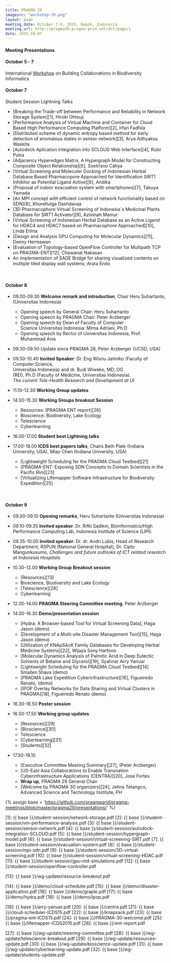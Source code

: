 ```yaml
---
title: PRAGMA 29
imagesrc: "workshop-29.png"
layout: page
meeting_date: October 7-9, 2015, Depok, Indonesia
meeting_url: http://pragma29.pragma-grid.net/dct/page/1
date: 2015-10-07
---
```


<div class="border">
<h4>Meeting Presentations </h4>
</div>

#### <span class="strongword">October 5 - 7</span>

<span class="subsection">International [Workshop][33] on Building Collaborations in Biodiversity Informatics</span>


#### <span class="strongword">October 7</span>

<span class="subsection">Student Session Lightning Talks</span>

* [Breaking the Trade-off between Performance and Reliability in Network Storage System][1], Hiroki Ohtsuji 
* [Performance Analysis of Virtual Machine and Container for Cloud Based High Performance Computing Platform][2],
  Irfan Fadhila 
* [Distributed scheme of dynamic entropy based method for early detection of anomalous states in sensor network][3],
  Arya Adhyaksa Waskita 
* [Autodock Aplication Integration into SCLOUD Web Interface][4], Rizki Putra
* [Adjacency Hyperedges Matrix, A Hypergraph Model for Constructing Composite Object Relationship][5], Soetrisno Cahya
* [Virtual Screening and Moleculer Docking of Indonesian Herbal Database Based Pharmacopore Approached for Identification SIRT1
  Inhibitor as Potential Ligand Active][6], Andika 
* [Proposal of indoor evacuation system with smartphones][7], Takuya Yamada
* [An MPI concept with efficient control of network functionality based on SDN][8], Khureltulga Dashdavaa 
* [3D Pharmacophore Virtual Screening of Indonesia`s Medicinal Plants Database for SIRT1 Activator][9], Azminah Mamur 
* [Virtual Screening of Indonesian Herbal Database as an Active Ligand for HDAC4 and HDAC7 based on Pharmacophore Approached][10],
  Linda Erlina  
* [Design and Analysis GPU Computing for Molecular Dynamics][11], Denny Hermawan
* [Evaluation of Topology-based OpenFlow Controller for Multipath TCP on PRAGMA-ENT][12], Chawanat Nakasan
* An implementation of SAGE Bridge for sharing visualized contents on multiple tiled display wall systems, Arata Endo

<br>

#### <span class="strongword">October 8</span>

* 09.00-09.30  **Welcome remark and introduction**, Chair Heru  Suhartanto, (Universitas Indonesia)
  * Opening speech by General Chair: Heru Suhartanto               
  * Opening speech by PRAGMA Chair: Peter Arzberger               
  * Opening speech by Dean of Faculty of Computer                 
    Science Universitas Indonesia: Mirna Adriani, Ph.D            
  * Opening speech by Rector of Universitas Indonesia, Prof. Muhammad Anis                                           

* 09.30-09.50 Update since PRAGMA 28, Peter Arzberger (UCSD, USA)             
* 09.50-10.40 **Invited Speaker**: Dr. Eng Wisnu Jatmiko (Faculty of Computer Science,  
  Universitas Indonesia) and dr. Budi Wiweko, MD, OG              
  (REI), Ph.D (Faculty of Medicine, Universitas Indonesia).       
  *The current Tele-Health Research and Development at UI* 

* 11.10-12.30 **Working Group updates** 
* 14.00-15.30 **Working Groups breakout Session**
  * Resources: [PRAGMA ENT report][26]
  * Bioscience: Biodiversity, Lake Ecology 
  * Telescience 
  * Cyberlearning

* 16.00-17.00 **Student best Lightning talks** 
* 17.00-18.00 **ICDS best papers  talks**, Chairs Beth Plale (Indiana University, USA), Miao Chen (Indiana University, USA)
  * [Lightweight Scheduling for the PRAGMA Cloud Testbed][21]
  * [PRAGMA-ENT: Exposing SDN Concepts to Domain Scientists in the Pacific Rim][23]
  * [Virtualizing LIfemapper Software Infrastructure for Biodiversity Expedition][25]

<br>

#### <span class="strongword">October 9</span>

* 09.00-09.10 **Opening remarks**, Heru Suhartanto (Universitas Indonesia)
* 09.10-09.35 **Invited speaker**: Dr. Rifki Sadikin, Bioinformatics/High Performance
  Computing Lab, Indonesia Institute of Science (LIPI).
* 09.35-10.00 **Invited speaker**: Dr. dr. Andri Lubis, Head of Research Department,  RSPUN
  (National General Hospital), Dr. Cipto Mangunkusumo, *Challenges and future
  outlooks of ICT related research at Indonesia Hospitals.*

* 10.30-12.00 **Working Group Breakout session**
  * [Resources][13]
  * Bioscience, Biodiversity and Lake Ecology  
  * [Telescience][28]
  * Cyberlearning 

* 12.00-14.00 **PRAGMA Steering Committee meeting**, Peter Arzberger

* 14.00-16.30 **Demo/presentation session**
  * [Hydra: A Browser-based Tool for Virtual Screening Data],  Haga Jason (demo)
  * [Development of a Multi-site Disaster Management Tool][15], Haga Jason (demo)
  * [Utilization of KNApSAcK Family Databases for Developing  Herbal Medicine Systems][22], Wijaya Sony Hartono 
  * [Molecular Dynamics Analysis of Palmitic Acid in Deep Eutectic Solvents of Betaine and Glycerol][19], Syahriar Arry Yanuar 
  * [Lightweight Scheduling for the PRAGMA Cloud Testbed][14] Smallen Shava (demo)
  * [PRAGMA Lake Expedition Cyberinfrastructure][16], Figueiredo Renato, (demo)
  * [IPOP Overlay Networks for Data Sharing and Virtual Clusters in PRAGMA][18], Figueiredo Renato (demo)

* 16.30-16.50 **Poster session**
* 16.50-17.50 **Working group updates**
  * [Resources][29]
  * [Bioscience][30]
  * Telescience 
  * [Cyberlearning][31]
  * [Students][32]

* 17.50-18.10 
  * [Executive Committee Meeting Summary][27], (Peter Arzberger)
  * [US-East Asia Collaborations to Enable Transnation Cyberinfrastructure Applications (CENTRA)][20],
    Jose Fortes
  * **Wrap up**, PRAGMA 29 General Chair
  * [Welcome by PRAGMA 30 organizers][24], 
    Jelina Tetangco, Advanced Science and Technology Institute, PH

{% assign base = 'https://github.com/pragmagrid/pragma-meetings/blob/master/pragma29/presentations/' %}

[1]: {{ base }}/student-session/network-storage.pdf
[2]: {{ base }}/student-session/vm-performance-analysis.pdf
[3]: {{ base }}/student-session/sensor-network.pdf 
[4]: {{ base }}/student-session/autodock-integration-SCLOUD.pdf
[5]: {{ base }}/student-session/hypergraph-model.pdf 
[6]: {{ base }}/student-session/virtual-screening-SIRT.pdf 
[7]: {{ base }}/student-session/evacuation-system.pdf 
[8]: {{ base }}/student-session/mpi-sdn.pdf 
[9]: {{ base }}/student-session/3D-virtual-screening.pdf 
[10]: {{ base }}/student-session/virtual-screening-HDAC.pdf 
[11]: {{ base }}/student-session/gpu-md-simulations.pdf 
[12]: {{ base }}/student-session/openflow-controller.pdf 

[13]: {{ base }}/wg-update/resource-breakout.pdf

[14]: {{ base }}/demo/cloud-scheduler.pdf
[15]: {{ base }}/demo/disaster-application.pdf
[16]: {{ base }}/demo/graple.pdf
[17]: {{ base }}/demo/hydra.pdf
[18]: {{ base }}/demo/ipop.pdf

[19]: {{ base }}/arry-yanuar.pdf
[20]: {{ base }}/centra.pdf
[21]: {{ base }}/cloud-scheduler-ICDS15.pdf
[22]: {{ base }}/knapsack.pdf
[23]: {{ base }}/pragma-ent-ICDS15.pdf
[24]: {{ base }}/PRAGMA-30-welcome.pdf
[25]: {{ base }}/lifemapper-ICDS2015.pdf
[26]: {{ base }}/ent-report.pdf

[27]: {{ base }}/wg-update/steering-committee.pdf
[28]: {{ base }}/wg-update/telescience-breakout.pdf
[29]: {{ base }}/wg-update/resources-update.pdf
[30]: {{ base }}/wg-update/bioscience-update.pdf
[31]: {{ base }}/wg-update/cyberlearning-update.pdf
[32]: {{ base }}/wg-update/students-update.pdf

[33]: http://cs.ipb.ac.id/pragma/
[34]: /archive/biodiversity-workshop-pragma29
